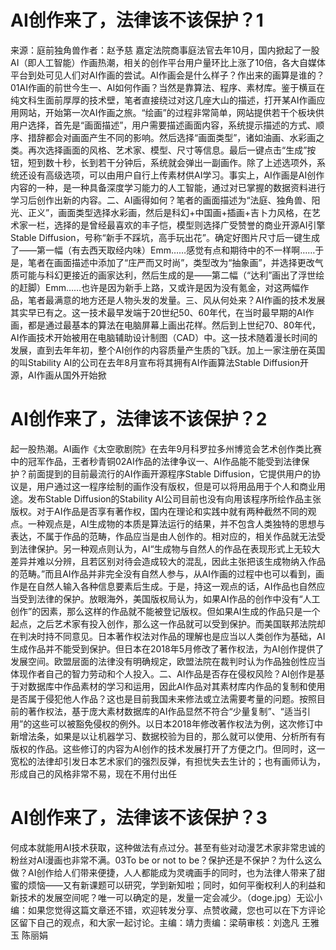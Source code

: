 # AI创作来了，法律该不该保护？1

来源：庭前独角兽作者：赵予慈 嘉定法院商事庭法官去年10月，国内掀起了一股AI（即人工智能）作画热潮，相关的创作平台用户量环比上涨了10倍，各大自媒体平台到处可见人们对AI作画的尝试。AI作画会是什么样子？作出来的画算是谁的？01AI作画的前世今生一、AI如何作画？当然是靠算法、程序、素材库。鉴于横亘在纯文科生面前厚厚的技术壁，笔者直接绕过对这几座大山的描述，打开某AI作画应用网站，开始第一次AI作画之旅。“绘画”的过程非常简单，网站提供若干个板块供用户选择，首先是“画面描述”，用户需要描述画面内容，系统提示描述的方式、顺序、措辞都会对画面产生不同的影响。然后选择“画面类型”，诸如油画、水彩画之类。再次选择画面的风格、艺术家、模型、尺寸等信息。最后一键点击“生成”按钮，短到数十秒，长到若干分钟后，系统就会弹出一副画作。除了上述选项外，系统还设有高级选项，可以由用户自行上传素材供AI学习。事实上，AI作画是AI创作内容的一种，是一种具备深度学习能力的人工智能，通过对已掌握的数据资料进行学习后创作出新的内容。二、AI画得如何？笔者的画面描述为“法庭、独角兽、阳光、正义”，画面类型选择水彩画，然后是科幻+中国画+插画+吉卜力风格，在艺术家一栏，选择的是曾经最喜欢的丰子恺，模型则选择广受赞誉的商业开源AI引擎Stable Diffusion，号称“新手不踩坑，高手玩出花”。确定好图片尺寸后一键生成了——第一幅（有去西天取经内味）Emm……感觉有点和期待中的不一样啊……于是，笔者在画面描述中添加了“庄严而又时尚”，类型改为“抽象画”，并选择更改气质可能与科幻更接近的画家达利，然后生成的是——第二幅（“达利”画出了浮世绘的赶脚）Emm……也许是因为新手上路，又或许是因为没有氪金，对这两幅作品，笔者最满意的地方还是人物头发的发量。三、风从何处来？AI作画的技术发展其实早已有之。这一技术最早发端于20世纪50、60年代，在当时最早期的AI作画，都是通过最基本的算法在电脑屏幕上画出花样。然后到上世纪70、80年代，AI作画技术开始被用在电脑辅助设计制图（CAD）中。这一技术随着漫长时间的发展，直到去年年初，整个AI创作的内容质量产生质的飞跃。加上一家注册在英国的叫Stability AI的公司在去年8月宣布将其拥有AI作画算法Stable Diffusion开源，AI作画从国外开始掀

# AI创作来了，法律该不该保护？2

起一股热潮。AI画作《太空歌剧院》在去年9月科罗拉多州博览会艺术创作类比赛中的冠军作品，王者秒青铜02AI作品的法律争议一、AI作品能不能受到法律保护？前面提到的目前最流行的AI作画开源程序Stable Diffusion，它提供用户的协议是，用户通过这一程序绘制的画作没有版权，但是可以将用品用于个人和商业用途。发布Stable Diffusion的Stability AI公司目前也没有向用该程序所绘作品主张版权。对于AI作品是否享有著作权，国内在理论和实践中就有两种截然不同的观点。一种观点是，AI生成物的本质是算法运行的结果，并不包含人类独特的思想与表达，不属于作品的范畴，作品应当是由人创作的。相对应的，相关作品就无法受到法律保护。另一种观点则认为，AI“生成物与自然人的作品在表现形式上无较大差异并难以分辨，且若区别对待会造成较大的混乱，因此主张把该生成物纳入作品的范畴。”而且AI作品并非完全没有自然人参与，从AI作画的过程中也可以看到，画作是在自然人输入各种信息要素后生成。于是，持这一观点的话，AI作品也自然应当受到法律的保护。放眼海外，美国版权局认为，如果AI作品的创作中没有“人工创作”的因素，那么这样的作品就不能被登记版权。但如果AI生成的作品只是一个起点，之后艺术家有投入创作，那么这一作品就可以受到保护。而美国联邦法院却在判决时持不同意见。日本著作权法对作品的理解也是应当以人类创作为基础，AI生成作品并不能受到保护。但日本在2018年5月修改了著作权法，为AI创作提供了发展空间。欧盟层面的法律没有明确规定，欧盟法院在裁判时认为作品独创性应当体现作者自己的智力劳动和个人投入。二、AI作品是否存在侵权风险？AI创作是基于对数据库中作品素材的学习和运用，因此AI作品对其素材库内作品的复制和使用是否属于侵犯他人作品？这也是目前我国未来修法或立法需要考量的问题。按照目前的著作权法，基于庞大素材数据库的AI作品显然不符合“少量复制”、“适当引用”的这些可以被豁免侵权的例外。以日本2018年修改著作权法为例，这次修订中新增法条，如果是以让机器学习、数据校验为目的，那么就可以使用、分析所有有版权的作品。这些修订的内容为AI创作的技术发展打开了方便之门。但同时，这一宽松的法律却引发日本艺术家们的强烈反弹，有担忧失去生计的；也有画师认为，形成自己的风格非常不易，现在不用付出任

# AI创作来了，法律该不该保护？3

何成本就能用AI技术获取，这种做法有点过分。甚至有些对动漫艺术家非常忠诚的粉丝对AI漫画也非常不满。03To be or not to be？保护还是不保护？为什么这么做？AI创作给人们带来便捷，人人都能成为灵魂画手的同时，也为法律人带来了甜蜜的烦恼——又有新课题可以研究，学到新知啦；同时，如何平衡权利人的利益和新技术的发展空间呢？唯一可以确定的是，发量一定会减少。（doge.jpg）无讼小编：如果您觉得这篇文章还不错，欢迎转发分享、点赞收藏，您也可以在下方评论区留下自己的观点，和大家一起讨论。主编：靖力责编：梁萌审核：刘逸凡 王雅玉 陈丽娟

